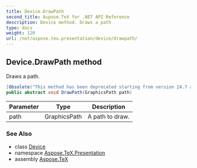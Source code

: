 ```yaml
---
title: Device.DrawPath
second_title: Aspose.TeX for .NET API Reference
description: Device method. Draws a path
type: docs
weight: 120
url: /net/aspose.tex.presentation/device/drawpath/
---
```

## Device.DrawPath method

Draws a path.

```csharp
[Obsolete("This method has been deprecated starting from version 24.7 and will be hidden in version 24.10.")]
public abstract void DrawPath(GraphicsPath path)
```

| Parameter | Type | Description |
| --- | --- | --- |
| path | GraphicsPath | A path to draw. |

### See Also

* class [Device](../)
* namespace [Aspose.TeX.Presentation](../../device/)
* assembly [Aspose.TeX](../../../)


